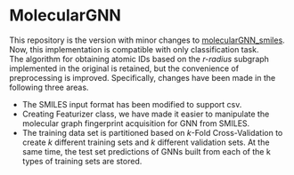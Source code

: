 # MolecularGNN
This repository is the version with minor changes to [molecularGNN_smiles](https://github.com/masashitsubaki/molecularGNN_smiles).  
Now, this implementation is compatible with only classification task.  
The algorithm for obtaining atomic IDs based on the *r-radius* subgraph implemented in the original is retained, but the convenience of preprocessing is improved.
Specifically, changes have been made in the following three areas.  
* The SMILES input format has been modified to support csv.  
* Creating Featurizer class, we have made it easier to manipulate the molecular graph fingerprint acquisition for GNN from SMILES.  
* The training data set is partitioned based on *k*-Fold Cross-Validation to create *k* different training sets and *k* different validation sets. At the same time, the test set predictions of GNNs built from each of the k types of training sets are stored.
